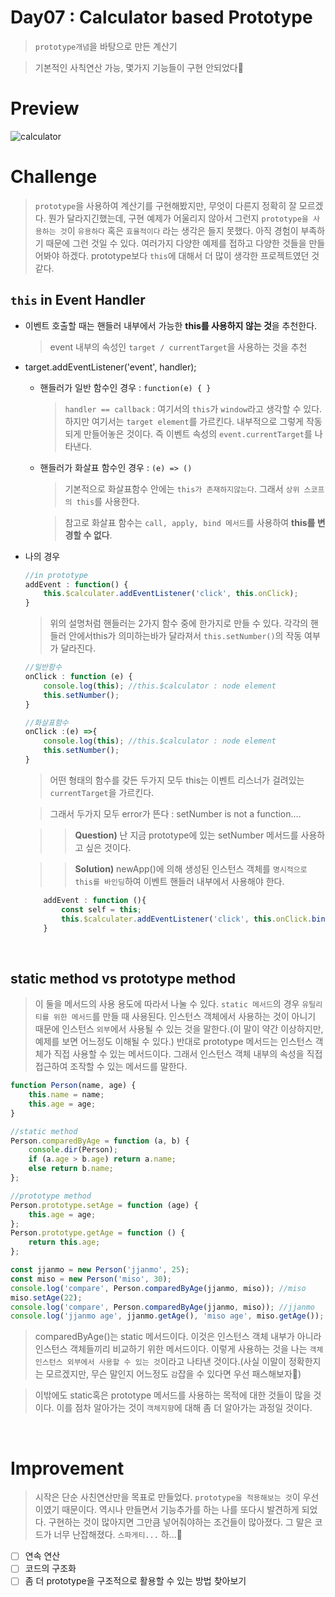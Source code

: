 # Day07 : Calculator based Prototype

> `prototype개념`을 바탕으로 만든 계산기

> 기본적인 사칙연산 가능, 몇가지 기능들이 구현 안되었다👺

# Preview

![calculator](./image/calculator.gif)

# Challenge

> `prototype`을 사용하여 계산기를 구현해봤지만, 무엇이 다른지 정확히 잘 모르겠다. 뭔가 달라지긴했는데, 구현 예제가 어울리지 않아서 그런지 `prototype을 사용하는 것`이 `유용하다` 혹은 `효율적이다` 라는 생각은 들지 못했다. 아직 경험이 부족하기 때문에 그런 것일 수 있다. 여러가지 다양한 예제를 접하고 다양한 것들을 만들어봐야 하겠다. prototype보다 `this`에 대해서 더 많이 생각한 프로젝트였던 것 같다.

## `this` in Event Handler

-   이벤트 호출할 때는 핸들러 내부에서 가능한 **this를 사용하지 않는 것**을 추천한다.

    > event 내부의 속성인 `target / currentTarget`을 사용하는 것을 추천

-   target.addEventListener('event', handler);

    -   핸들러가 일반 함수인 경우 : `function(e) { }`

        > `handler == callback` : 여기서의 `this`가 `window`라고 생각할 수 있다. 하지만 여기서는 `target element`를 가르킨다. 내부적으로 그렇게 작동되게 만들어놓은 것이다. 즉 이벤트 속성의 `event.currentTarget`를 나타낸다.

    -   핸들러가 화살표 함수인 경우 : `(e) => ()`

        > 기본적으로 화살표함수 안에는 `this가 존재하지않는다`. 그래서 `상위 스코프의 this`를 사용한다.

        > 참고로 화살표 함수는 `call, apply, bind 메서드`를 사용하여 **this를 변경할 수 없다**.

-   나의 경우

    ```javascript
    //in prototype
    addEvent : function() {
        this.$calculater.addEventListener('click', this.onClick);
    }
    ```

    > 위의 설명처럼 핸들러는 2가지 함수 중에 한가지로 만들 수 있다. 각각의 핸들러 안에서this가 의미하는바가 달라져서 `this.setNumber()`의 작동 여부가 달라진다.

    ```javascript
    //일반함수
    onClick : function (e) {
        console.log(this); //this.$calculator : node element
        this.setNumber();
    }

    //화살표함수
    onClick :(e) =>{
        console.log(this); //this.$calculator : node element
        this.setNumber();
    }
    ```

    > 어떤 형태의 함수를 갖든 두가지 모두 this는 이벤트 리스너가 걸려있는 `currentTarget`을 가르킨다.

    > 그래서 두가지 모두 error가 뜬다 : setNumber is not a function....

    > > **Question)** 난 지금 prototype에 있는 setNumber 메서드를 사용하고 싶은 것이다.

    > > **Solution)** newApp()에 의해 생성된 인스턴스 객체를 `명시적으로 this를 바인딩`하여 이벤트 핸들러 내부에서 사용해야 한다.

    ```javascript
        addEvent : function (){
            const self = this;
            this.$calculater.addEventListener('click', this.onClick.bind(self));
        }
    ```

<br/>

## static method vs prototype method

> 이 둘을 메서드의 사용 용도에 따라서 나눌 수 있다. `static 메서드`의 경우 `유틸리티를 위한 메서드`를 만들 때 사용된다. 인스턴스 객체에서 사용하는 것이 아니기 때문에 인스턴스 `외부`에서 사용될 수 있는 것을 말한다.(이 말이 약간 이상하지만, 예제를 보면 어느정도 이해될 수 있다.) 반대로 prototype 메서드는 인스턴스 객체가 직접 사용할 수 있는 메서드이다. 그래서 인스턴스 객체 내부의 속성을 직접 접근하여 조작할 수 있는 메서드를 말한다.

```javascript
function Person(name, age) {
    this.name = name;
    this.age = age;
}

//static method
Person.comparedByAge = function (a, b) {
    console.dir(Person);
    if (a.age > b.age) return a.name;
    else return b.name;
};

//prototype method
Person.prototype.setAge = function (age) {
    this.age = age;
};
Person.prototype.getAge = function () {
    return this.age;
};

const jjanmo = new Person('jjanmo', 25);
const miso = new Person('miso', 30);
console.log('compare', Person.comparedByAge(jjanmo, miso)); //miso
miso.setAge(22);
console.log('compare', Person.comparedByAge(jjanmo, miso)); //jjanmo
console.log('jjanmo age', jjanmo.getAge(), 'miso age', miso.getAge()); //25, 22
```

> comparedByAge()는 static 메서드이다. 이것은 인스턴스 객체 내부가 아니라 인스턴스 객체들끼리 비교하기 위한 메서드이다. 이렇게 사용하는 것을 나는 `객체인스턴스 외부에서 사용할 수 있는 것`이라고 나타낸 것이다.(사실 이말이 정확한지는 모르겠지만, 무슨 말인지 어느정도 `감`잡을 수 있다면 우선 패스해보자🤣)

> 이밖에도 static혹은 prototype 메서드를 사용하는 목적에 대한 것들이 많을 것이다. 이를 점차 알아가는 것이 `객체지향`에 대해 좀 더 알아가는 과정일 것이다.

<br/>

# Improvement

> 시작은 단순 사친연산만을 목표로 만들었다. `prototype을 적용해보는 것`이 우선이였기 때문이다. 역시나 만들면서 기능추가를 하는 나를 또다시 발견하게 되었다. 구현하는 것이 많아지면 그만큼 넣어줘야하는 조건들이 많아졌다. 그 말은 코드가 너무 난잡해졌다. `스파게티...` 하...😤

-   [ ] 연속 연산
-   [ ] 코드의 구조화
-   [ ] 좀 더 prototype을 구조적으로 활용할 수 있는 방법 찾아보기
